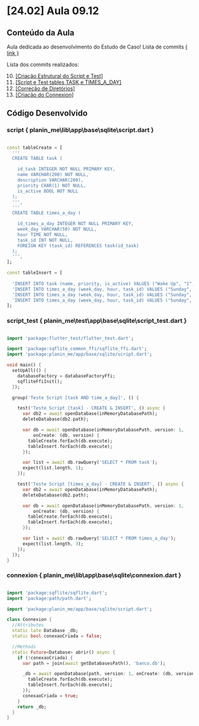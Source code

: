 # [24.02] Aula 09.12
  ## Conteúdo da Aula

Aula dedicada ao desenvolvimento do Estudo de Caso! Lista de commits [{ link }](https://github.com/rSanches35/ES.24-DDM_PlaninMe/commits/main/)

Lista dos commits realizados:

  10. [[Criação Estrutural do Script e Test]](https://github.com/rSanches35/ES.24-DDM_PlaninMe/commit/3399adf79882dd4bef6900ed59c6e6857594365d)
  11. [[Script e Test tables TASK e TIMES_A_DAY]](https://github.com/rSanches35/ES.24-DDM_PlaninMe/commit/df44a729831b6714cd9103bb8d592b73d5d64dc0)
  12. [[Correção de Diretórios]](https://github.com/rSanches35/ES.24-DDM_PlaninMe/commit/3b418c12a2c9638980d9e8a976e1bdfd92aa6504)
  13. [[Criação do Connexion]](https://github.com/rSanches35/ES.24-DDM_PlaninMe/commit/c0e89c226406ff4e1941529d4e20d4dac7a9c467)

## Código Desenvolvido

  ### script { planin_me\lib\app\base\sqlite\script.dart }
```dart

const tableCreate = [
  '''
  CREATE TABLE task (

    id_task INTEGER NOT NULL PRIMARY KEY,
    name VARCHAR(200) NOT NULL,
    description VARCHAR(200),
    priority CHAR(1) NOT NULL,
    is_active BOOL NOT NULL
  );
  ''',
  '''
  CREATE TABLE times_a_day (

    id_times_a_day INTEGER NOT NULL PRIMARY KEY,
    week_day VARCHAR(50) NOT NULL,
    hour TIME NOT NULL,
    task_id INT NOT NULL,
    FOREIGN KEY (task_id) REFERENCES task(id_task)
  );
  ''',
];

const tableInsert = [
  
  'INSERT INTO task (name, priority, is_active) VALUES ("Wake Up", "1", true)',
  'INSERT INTO times_a_day (week_day, hour, task_id) VALUES ("Sunday", "14:30:00", 1)',
  'INSERT INTO times_a_day (week_day, hour, task_id) VALUES ("Sunday", "17:30:00", 1)',
  'INSERT INTO times_a_day (week_day, hour, task_id) VALUES ("Sunday", "20:30:00", 1)',
];
```

  ### script_test { planin_me\test\app\base\sqlite\script_test.dart }
```dart

import 'package:flutter_test/flutter_test.dart';

import 'package:sqflite_common_ffi/sqflite_ffi.dart';
import 'package:planin_me/app/base/sqlite/script.dart';

void main() {
  setUpAll(() {
    databaseFactory = databaseFactoryFfi;
    sqfliteFfiInit();
  });

  group('Teste Script [task AND time_a_day]', () {

    test('Teste Script [task] - CREATE & INSERT', () async {
      var db2 = await openDatabase(inMemoryDatabasePath);
      deleteDatabase(db2.path);

      var db = await openDatabase(inMemoryDatabasePath, version: 1,
          onCreate: (db, version) {
        tableCreate.forEach(db.execute);
        tableInsert.forEach(db.execute);
      });

      var list = await db.rawQuery('SELECT * FROM task');
      expect(list.length, 1);
    });

    test('Teste Script [times_a_day] - CREATE & INSERT', () async {
      var db2 = await openDatabase(inMemoryDatabasePath);
      deleteDatabase(db2.path);

      var db = await openDatabase(inMemoryDatabasePath, version: 1,
          onCreate: (db, version) {
        tableCreate.forEach(db.execute);
        tableInsert.forEach(db.execute);
      });

      var list = await db.rawQuery('SELECT * FROM times_a_day');
      expect(list.length, 3);
    });
  });
}
```

  ### connexion { planin_me\lib\app\base\sqlite\connexion.dart }
```dart

import 'package:sqflite/sqflite.dart';
import 'package:path/path.dart';

import 'package:planin_me/app/base/sqlite/script.dart';

class Connexion {
  //Attributes
  static late Database _db;
  static bool conexaoCriada = false;

  //Methods
  static Future<Database> abrir() async {
    if (!conexaoCriada) {
      var path = join(await getDatabasesPath(), 'banco.db');

      _db = await openDatabase(path, version: 1, onCreate: (db, version) {
        tableCreate.forEach(db.execute);
        tableInsert.forEach(db.execute);
      });
      conexaoCriada = true;
    }
    return _db;
  }
}
```
